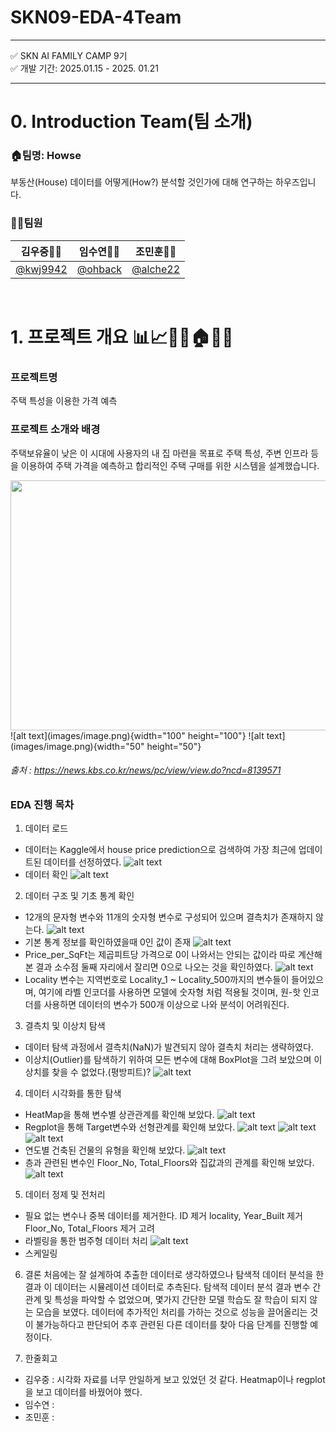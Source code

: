 # SKN09-EDA-4Team
---
✅ SKN AI FAMILY CAMP 9기<br>
✅ 개발 기간: 2025.01.15 - 2025. 01.21

---

# 0. Introduction Team(팀 소개)
### 🏠팀명: Howse<br>
  부동산(House) 데이터를 어떻게(How?) 분석할 것인가에 대해 연구하는 하우즈입니다.
### 👩‍💻팀원
 
| 김우중👨‍💻 | 임수연👩‍💻 | 조민훈👨‍💻 |
|--|--|--|
|<a href="https://github.com/kwj9942">@kwj9942</a>|<a href="https://github.com/ohback">@ohback</a>|<a href="https://github.com/alche22">@alche22</a>|
<br>

# 1. 프로젝트 개요 📊📈📍📌🏠🏡✅
### 프로젝트명
주택 특성을 이용한 가격 예측

### 프로젝트 소개와 배경
주택보유율이 낮은 이 시대에 사용자의 내 집 마련을 목표로 주택 특성, 주변 인프라 등을 이용하여 주택 가격을 예측하고 합리적인 주택 구매를 위한 시스템을 설계했습니다.

<img src="https://raw.githubusercontent.com/queryholic/captures/master/lombok-install-eclipse/_1.png" width="650" height="400" />
![alt text](images/image.png){width="100" height="100"}
![alt text](images/image.png){width="50" height="50"}

###### 출처 : https://news.kbs.co.kr/news/pc/view/view.do?ncd=8139571



### EDA 진행 목차
1. 데이터 로드
- 데이터는 Kaggle에서 house price prediction으로 검색하여 가장 최근에 업데이트된 데이터를 선정하였다.
![alt text](images/image-1.png)
- 데이터 확인
![alt text](images/image-2.png)


2. 데이터 구조 및 기초 통계 확인
- 12개의 문자형 변수와 11개의 숫자형 변수로 구성되어 있으며 결측치가 존재하지 않는다.
![alt text](images/image-3.png)
- 기본 통계 정보를 확인하였을때 0인 값이 존재
![alt text](images/image-4.png)
- Price_per_SqFt는 제곱피트당 가격으로 0이 나와서는 안되는 값이라 따로 계산해본 결과 소수점 둘째 자리에서 잘리면 0으로 나오는 것을 확인하였다.
![alt text](images/image-5.png)
- Locality 변수는 지역번호로 Locality_1 ~ Locality_500까지의 변수들이 들어있으며, 여기에 라벨 인코더를 사용하면 모델에 숫자형 처럼 적용될 것이며,  원-핫 인코더를 사용하면 데이터의 변수가 500개 이상으로 나와 분석이 어려워진다.


3. 결측치 및 이상치 탐색
- 데이터 탐색 과정에서 결측치(NaN)가 발견되지 않아 결측치 처리는 생략하였다.
- 이상치(Outlier)를 탐색하기 위하여 모든 변수에 대해 BoxPlot을 그려 보았으며 이상치를 찾을 수 없었다.(평방피트)?
![alt text](images/image-6.png)


4. 데이터 시각화를 통한 탐색
- HeatMap을 통해 변수별 상관관계를 확인해 보았다.
![alt text](images/image-7.png)
- Regplot을 통해 Target변수와 선형관계를 확인해 보았다.
![alt text](images/image-8.png)
![alt text](images/image-9.png)
![alt text](images/image-10.png)
- 연도별 건축된 건물의 유형을 확인해 보았다.
![alt text](images/image-11.png)
- 층과 관련된 변수인 Floor_No, Total_Floors와 집값과의 관계를 확인해 보았다.
![alt text](images/image-12.png)

5. 데이터 정제 및 전처리
- 필요 없는 변수나 중복 데이터를 제거한다.
ID 제거
locality, Year_Built 제거
Floor_No, Total_Floors 제거 고려
- 라벨링을 통한 범주형 데이터 처리
![alt text](images/image-13.png)
- 스케일링


6. 결론
처음에는 잘 설계하여 추출한 데이터로 생각하였으나 탐색적 데이터 분석을 한 결과 이 데이터는 시뮬레이션 데이터로 추측된다. 탐색적 데이터 분석 결과 변수 간 관계 및 특성을 파악할 수 없었으며, 몇가지 간단한 모델 학습도 잘 학습이 되지 않는 모습을 보였다. 데이터에 추가적인 처리를 가하는 것으로 성능을 끌어올리는 것이 불가능하다고 판단되어 추후 관련된 다른 데이터를 찾아 다음 단계를 진행할 예정이다.

7. 한줄회고
- 김우중 : 시각화 자료를 너무 안일하게 보고 있었던 것 같다. Heatmap이나 regplot을  보고 데이터를 바꿨어야 했다.
- 임수연 : 
- 조민훈 : 
